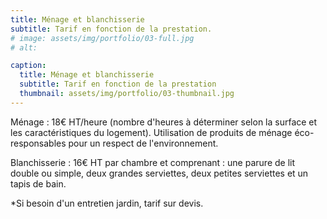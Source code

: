 ```yaml
---
title: Ménage et blanchisserie
subtitle: Tarif en fonction de la prestation.
# image: assets/img/portfolio/03-full.jpg
# alt: 

caption:
  title: Ménage et blanchisserie
  subtitle: Tarif en fonction de la prestation
  thumbnail: assets/img/portfolio/03-thumbnail.jpg
---
```

Ménage : 18€ HT/heure (nombre d'heures à déterminer selon la surface et les caractéristiques du logement). Utilisation de produits de ménage éco-responsables pour un respect de l'environnement.

Blanchisserie : 16€ HT par chambre et comprenant : une parure de lit double ou simple, deux grandes serviettes, deux petites serviettes et un tapis de bain.

*Si besoin d'un entretien jardin, tarif sur devis.

